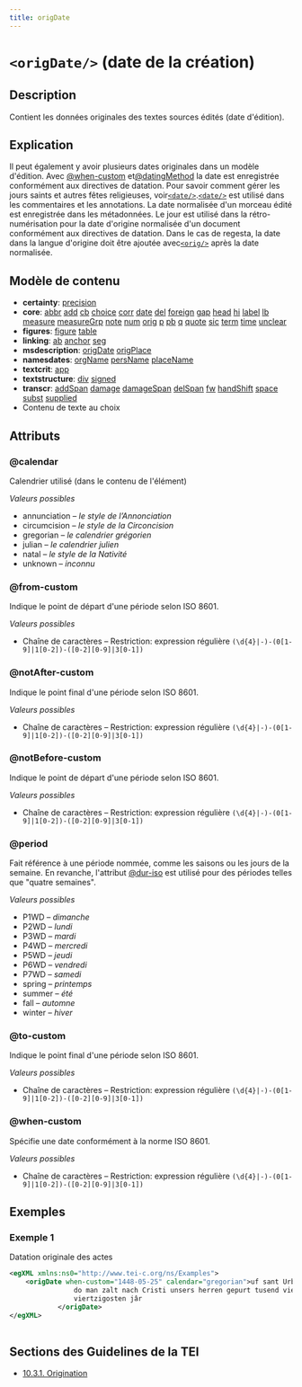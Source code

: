 ```yaml
---
title: origDate
---
```




# `<origDate/>` (date de la création)

## Description

Contient les données originales des textes sources édités (date d'édition). 

## Explication

Il peut également y avoir plusieurs dates originales dans un modèle d'édition. Avec [@when-custom](#when-custom)  et[@datingMethod](#datingMethod)  la date est enregistrée conformément aux directives de datation. Pour savoir comment gérer les jours saints et autres fêtes religieuses, voir[`<date/>`](date.md).[`<date/>`](date.md)  est utilisé dans les commentaires et les annotations. La date normalisée d'un morceau édité est enregistrée dans les métadonnées. Le jour est utilisé dans la rétro-numérisation pour la date d'origine normalisée d'un document conformément aux directives de datation. Dans le cas de regesta, la date dans la langue d'origine doit être ajoutée avec[`<orig/>`](orig.md)  après la date normalisée.

## Modèle de contenu

- **certainty**: [precision](precision.md)
- **core**: [abbr](abbr.md) [add](add.md) [cb](cb.md) [choice](choice.md) [corr](corr.md) [date](date.md) [del](del.md) [foreign](foreign.md) [gap](gap.md) [head](head.md) [hi](hi.md) [label](label.md) [lb](lb.md) [measure](measure.md) [measureGrp](measureGrp.md) [note](note.md) [num](num.md) [orig](orig.md) [p](p.md) [pb](pb.md) [q](q.md) [quote](quote.md) [sic](sic.md) [term](term.md) [time](time.md) [unclear](unclear.md)
- **figures**: [figure](figure.md) [table](table.md)
- **linking**: [ab](ab.md) [anchor](anchor.md) [seg](seg.md)
- **msdescription**: [origDate](origDate.md) [origPlace](origPlace.md)
- **namesdates**: [orgName](orgName.md) [persName](persName.md) [placeName](placeName.md)
- **textcrit**: [app](app.md)
- **textstructure**: [div](div.md) [signed](signed.md)
- **transcr**: [addSpan](addSpan.md) [damage](damage.md) [damageSpan](damageSpan.md) [delSpan](delSpan.md) [fw](fw.md) [handShift](handShift.md) [space](space.md) [subst](subst.md) [supplied](supplied.md)
- Contenu de texte au choix

## Attributs

### @calendar

Calendrier utilisé (dans le contenu de l'élément) 

*Valeurs possibles*

- annunciation – *le style de l’Annonciation*
- circumcision – *le style de la Circoncision*
- gregorian – *le calendrier grégorien*
- julian – *le calendrier julien*
- natal – *le style de la Nativité*
- unknown – *inconnu*

### @from-custom

Indique le point de départ d'une période selon ISO 8601. 

*Valeurs possibles*

- Chaîne de caractères – Restriction: expression régulière `(\d{4}|-)-(0[1-9]|1[0-2])-([0-2][0-9]|3[0-1])`

### @notAfter-custom

Indique le point final d'une période selon ISO 8601. 

*Valeurs possibles*

- Chaîne de caractères – Restriction: expression régulière `(\d{4}|-)-(0[1-9]|1[0-2])-([0-2][0-9]|3[0-1])`

### @notBefore-custom

Indique le point de départ d'une période selon ISO 8601. 

*Valeurs possibles*

- Chaîne de caractères – Restriction: expression régulière `(\d{4}|-)-(0[1-9]|1[0-2])-([0-2][0-9]|3[0-1])`

### @period

Fait référence à une période nommée, comme les saisons ou les jours de la semaine. En revanche, l'attribut [@dur-iso](#dur-iso)  est utilisé pour des périodes telles que "quatre semaines".

*Valeurs possibles*

- P1WD – *dimanche*
- P2WD – *lundi*
- P3WD – *mardi*
- P4WD – *mercredi*
- P5WD – *jeudi*
- P6WD – *vendredi*
- P7WD – *samedi*
- spring – *printemps*
- summer – *été*
- fall – *automne*
- winter – *hiver*

### @to-custom

Indique le point final d'une période selon ISO 8601. 

*Valeurs possibles*

- Chaîne de caractères – Restriction: expression régulière `(\d{4}|-)-(0[1-9]|1[0-2])-([0-2][0-9]|3[0-1])`

### @when-custom

Spécifie une date conformément à la norme ISO 8601. 

*Valeurs possibles*

- Chaîne de caractères – Restriction: expression régulière `(\d{4}|-)-(0[1-9]|1[0-2])-([0-2][0-9]|3[0-1])`

## Exemples

### Exemple 1

Datation originale des actes

```xml
<egXML xmlns:ns0="http://www.tei-c.org/ns/Examples">
    <origDate when-custom="1448-05-25" calendar="gregorian">uf sant Urbans tag in dem jár,
                do man zalt nach Cristi unsers herren gepurt tusend vierhundert und im acht und
                viertzigosten jâr
            </origDate>
</egXML>
               
```

## Sections des Guidelines de la TEI

- [10.3.1. Origination](https://www.tei-c.org/release/doc/tei-p5-doc/en/html/MS.html#msdates)